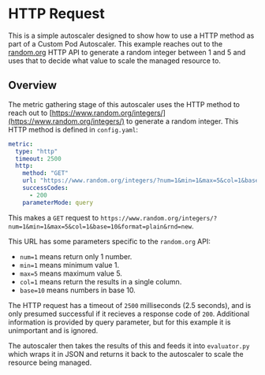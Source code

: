 # HTTP Request

This is a simple autoscaler designed to show how to use a HTTP method as part of
a Custom Pod Autoscaler. This example reaches out to the
[random.org](http://random.org/) HTTP API to generate a random integer between 1
and 5 and uses that to decide what value to scale the managed resource to.

## Overview

The metric gathering stage of this autoscaler uses the HTTP method to reach out
to [https://www.random.org/integers/](https://www.random.org/integers/) to
generate a random integer. This HTTP method is defined in `config.yaml`:

```yaml
metric:
  type: "http"
  timeout: 2500
  http:
    method: "GET"
    url: "https://www.random.org/integers/?num=1&min=1&max=5&col=1&base=10&format=plain&rnd=new"
    successCodes:
      - 200
    parameterMode: query
```

This makes a `GET` request to
`https://www.random.org/integers/?num=1&min=1&max=5&col=1&base=10&format=plain&rnd=new`.

This URL has some parameters specific to the `random.org` API:
- `num=1` means return only 1 number.
- `min=1` means minimum value 1.
- `max=5` means maximum value 5.
- `col=1` means return the results in a single column.
- `base=10` means numbers in base 10.

The HTTP request has a timeout of `2500` milliseconds (2.5 seconds), and is only
presumed successful if it recieves a response code of `200`. Additional
information is provided by query parameter, but for this example it is
unimportant and is ignored.

The autoscaler then takes the results of this and feeds it into `evaluator.py`
which wraps it in JSON and returns it back to the autoscaler to scale the
resource being managed.
